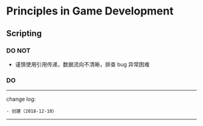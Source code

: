 # Principles in Game Development

## Scripting

### DO NOT

* 谨慎使用引用传递，数据流向不清晰，排查 bug 异常困难

### DO

---

change log: 

	- 创建（2018-12-10）

---


